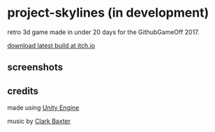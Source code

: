# project-skylines (in development)

retro 3d game made in under 20 days for the GithubGameOff 2017.

[download latest build at itch.io](https://zaphyk.itch.io/neon-skylines)

## screenshots

[](screenshots/shot0.png)

[](screenshots/shot1.png)

[](screenshots/shot2.png)

## credits

made using [Unity Engine](https://unity3d.com/es/)

music by [Clark Baxter](https://soundcloud.com/user-700904067/tracks)
